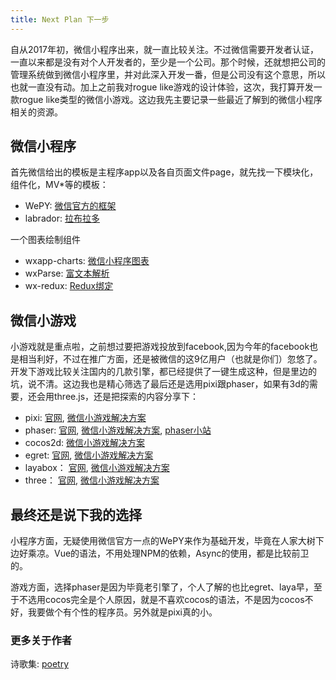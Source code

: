 ```yaml
---
title: Next Plan 下一步
---
```

自从2017年初，微信小程序出来，就一直比较关注。不过微信需要开发者认证，一直以来都是没有对个人开发者的，至少是一个公司。那个时候，还就想把公司的管理系统做到微信小程序里，并对此深入开发一番，但是公司没有这个意思，所以也就一直没有动。加上之前我对rogue like游戏的设计体验，这次，我打算开发一款rogue like类型的微信小游戏。这边我先主要记录一些最近了解到的微信小程序相关的资源。

## 微信小程序

首先微信给出的模板是主程序app以及各自页面文件page，就先找一下模块化，组件化，MV*等的模板：

- WePY: [微信官方的框架](https://tencent.github.io/wepy/)
- labrador: [拉布拉多](https://github.com/maichong/labrador)

一个图表绘制组件
- wxapp-charts: [微信小程序图表](https://github.com/hawx1993/wxapp-charts)
- wxParse: [富文本解析](https://github.com/icindy/wxParse)
- wx-redux: [Redux绑定](https://github.com/charleyw/wechat-weapp-redux)

## 微信小游戏

小游戏就是重点啦，之前想过要把游戏投放到facebook,因为今年的facebook也是相当利好，不过在推广方面，还是被微信的这9亿用户（也就是你们）忽悠了。开发下游戏比较关注国内的几款引擎，都已经提供了一键生成这种，但是里边的坑，说不清。这边我也是精心筛选了最后还是选用pixi跟phaser，如果有3d的需要，还会用three.js，还是把探索的内容分享下：

- pixi: [官网](http://www.pixijs.com/), [微信小游戏解决方案](https://www.jianshu.com/p/38fcbcaf2930)
- phaser: [官网](http://phaser.io/), [微信小游戏解决方案](https://www.indienova.com/indie-game-development/run-phaser-on-wechat-game-platform/), [phaser小站](https://www.phaser-china.com/)
- cocos2d: [微信小游戏解决方案](https://github.com/hexcola/wxgame/wiki/Cocos)
- egret: [官网](https://www.egret.com/), [微信小游戏解决方案](http://developer.egret.com/cn/github/egret-docs/Engine2D/minigame/minigameFAQ/index.html)
- layabox： [官网](https://www.layabox.com/), [微信小游戏解决方案](https://ldc.layabox.com/doc/?nav=zh-as-5-0-0)
- three： [官网](https://threejs.org/), [微信小游戏解决方案](https://indienova.com/indie-game-development/run-threejs-on-wechat-game-platform/)

## 最终还是说下我的选择

小程序方面，无疑使用微信官方一点的WePY来作为基础开发，毕竟在人家大树下边好乘凉。Vue的语法，不用处理NPM的依赖，Async的使用，都是比较前卫的。

游戏方面，选择phaser是因为毕竟老引擎了，个人了解的也比egret、laya早，至于不选用cocos完全是个人原因，就是不喜欢cocos的语法，不是因为cocos不好，我要做个有个性的程序员。另外就是pixi真的小。


### 更多关于作者

诗歌集: [poetry](http://tishoy.com/poetry/)
